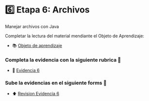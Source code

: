 # :six: Etapa 6: Archivos 

Manejar archivos con Java

Completar la lectura del material mendiante el Objeto de Aprendizaje:

- :books: [Objeto de aprendizaje](http://ded.uanl.mx/CDIS/JAVA/etapa6/story_html5.html)

### Completa la evidencia con la siguiente rubrica :school_satchel:

- :notebook: [Evidencia 6](https://mega.nz/file/fGwAgTbK#r0MY7pP1EQXLA4pBUdAL_vfi7-aXy1MZ_uJBVnEBc14
)

### Sube la evidencias en el siguiente forms :confetti_ball:

- :arrow_up: [Revision Evidencia 6](https://forms.office.com/Pages/ResponsePage.aspx?id=EZDKymp73kSGHwlaLKiDt-Bc110OKV1JhhMBmULhZ4tUN0VIVVhROU03Tk5BMkRIUjJSQzY0TU85Ri4u)